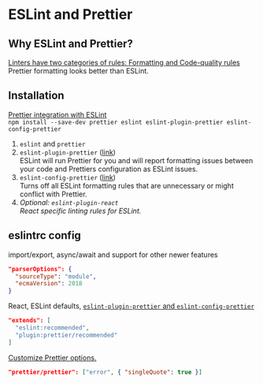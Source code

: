 # ESLint and Prettier

## Why ESLint and Prettier?

[Linters have two categories of rules: Formatting and Code-quality rules](https://prettier.io/docs/en/comparison.html)  
Prettier formatting looks better than ESLint.

## Installation

[Prettier integration with ESLint](https://prettier.io/docs/en/eslint.html)  
`npm install --save-dev prettier eslint eslint-plugin-prettier eslint-config-prettier`

1.  `eslint` and `prettier`
2.  `eslint-plugin-prettier` ([link](https://github.com/prettier/eslint-plugin-prettier))  
    ESLint will run Prettier for you and will report formatting issues between your code and Prettiers configuration as ESLint issues.
3.  `eslint-config-prettier` ([link](https://github.com/prettier/eslint-config-prettier))  
    Turns off all ESLint formatting rules that are unnecessary or might conflict with Prettier.
4.  _Optional: `eslint-plugin-react`  
    React specific linting rules for ESLint._

## eslintrc config

import/export, async/await and support for other newer features

```json
"parserOptions": {
  "sourceType": "module",
  "ecmaVersion": 2018
}
```

React, ESLint defaults, [`eslint-plugin-prettier` and `eslint-config-prettier`](https://prettier.io/docs/en/eslint.html#why-not-both)

```json
"extends": [
  "eslint:recommended",
  "plugin:prettier/recommended"
]
```

[Customize Prettier options.](https://github.com/prettier/eslint-plugin-prettier#options)

```json
"prettier/prettier": ["error", { "singleQuote": true }]
```
